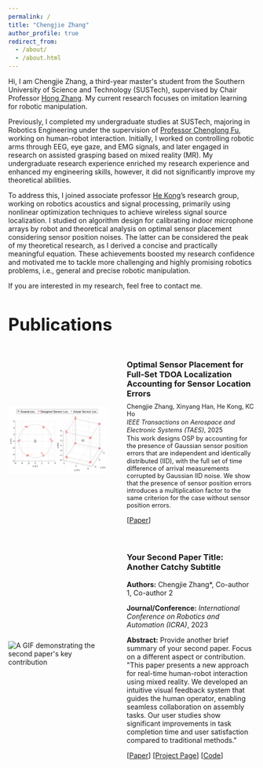 ```yaml
---
permalink: /
title: "Chengjie Zhang"
author_profile: true
redirect_from: 
  - /about/
  - /about.html
---
```


Hi, I am Chengjie Zhang, a third-year master's student from the Southern University of Science and Technology (SUSTech), supervised by Chair Professor [Hong Zhang](https://faculty.sustech.edu.cn/?tagid=zhangh33&iscss=1&snapid=1&orderby=date&go=2&lang=en). My current research focuses on imitation learning for robotic manipulation.

Previously, I completed my undergraduate studies at SUSTech, majoring in Robotics Engineering under the supervision of [Professor Chenglong Fu](https://faculty.sustech.edu.cn/?tagid=fucl&iscss=1&snapid=1&orderby=date&go=2&lang=en), working on human-robot interaction. Initially, I worked on controlling robotic arms through EEG, eye gaze, and EMG signals, and later engaged in research on assisted grasping based on mixed reality (MR). My undergraduate research experience enriched my research experience and enhanced my engineering skills, however, it did not significantly improve my theoretical abilities.

To address this, I joined associate professor [He Kong](https://www.sustech.edu.cn/en/faculties/konghe.html)’s research group, working on robotics acoustics and signal processing, primarily using nonlinear optimization techniques to achieve wireless signal source localization. I studied on algorithm design for calibrating indoor microphone arrays by robot and theoretical analysis on optimal sensor placement considering sensor position noises. The latter can be considered the peak of my theoretical research, as I derived a concise and practically meaningful equation. These achievements boosted my research confidence and motivated me to tackle more challenging and highly promising robotics problems, i.e., general and precise robotic manipulation.

If you are interested in my research, feel free to contact me.

<h2 style="font-size: 2.5em; font-weight: bold;">Publications</h2>
<div style="display: flex; align-items: center; margin-bottom: 20px;">
<div style="flex: 0 0 40%; padding-right: 20px;">
<img src="https://github.com/zcj808/ChengjieZhang.github.io/blob/master/_pages/about_images/2025-TAES.png" alt="A GIF demonstrating the first paper's key contribution" style="max-width: 100%; height: auto; display: block;">
</div>
<div style="flex: 1; padding-left: 20px;">
<h3 style="margin-bottom: 0.5em; line-height: 1.2;">Optimal Sensor Placement for Full-Set TDOA Localization Accounting for Sensor Location Errors</h3>
<p style="font-size: 0.9em; font-weight: normal; line-height: 1.2; margin: 0.2em 0;">Chengjie Zhang, Xinyang Han, He Kong, KC Ho</p>
<p style="font-size: 0.9em; font-weight: normal; line-height: 1.2; margin: 0.2em 0;"><em>IEEE Transactions on Aerospace and Electronic Systems (TAES)</em>, 2025</p>
<p style="font-size: 0.9em; font-weight: normal; line-height: 1.2; margin: 0.2em 0;">This work designs OSP by accounting for the presence of Gaussian sensor position errors that are independent and identically distributed (IID), with the full set of time difference of arrival measurements corrupted by Gaussian IID noise. We show that the presence of sensor position errors introduces a multiplication factor to the same criterion for the case without sensor position errors.</p>
<p>
[<a href="https://ieeexplore.ieee.org/abstract/document/10972121" target="_blank">Paper</a>]
<!-- [<a href="https://your_project_page_link.com" target="_blank">Project Page</a>] -->
<!-- [<a href="https://github.com/your_github_link" target="_blank">Code</a>] -->
</p>
</div>
</div>

<div style="display: flex; align-items: center; margin-bottom: 20px;">
<div style="flex: 0 0 40%; padding-right: 20px;">
<img src="/assets/images/your_second_paper_demo.gif" alt="A GIF demonstrating the second paper's key contribution" style="max-width: 100%; height: auto; display: block;">
</div>
<div style="flex: 1; padding-left: 20px;">
<h3>Your Second Paper Title: Another Catchy Subtitle</h3>
<p><strong>Authors:</strong> Chengjie Zhang*, Co-author 1, Co-author 2</p>
<p><strong>Journal/Conference:</strong> <em>International Conference on Robotics and Automation (ICRA)</em>, 2023</p>
<p><strong>Abstract:</strong> Provide another brief summary of your second paper. Focus on a different aspect or contribution. "This paper presents a new approach for real-time human-robot interaction using mixed reality. We developed an intuitive visual feedback system that guides the human operator, enabling seamless collaboration on assembly tasks. Our user studies show significant improvements in task completion time and user satisfaction compared to traditional methods."</p>
<p>
[<a href="https://your_second_paper_link.com" target="_blank">Paper</a>]
[<a href="https://your_second_project_page_link.com" target="_blank">Project Page</a>]
[<a href="https://github.com/your_second_github_link" target="_blank">Code</a>]
</p>
</div>
</div>
